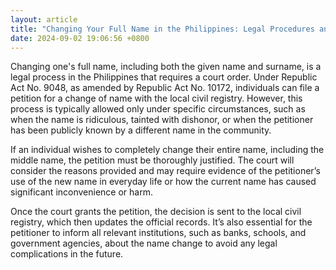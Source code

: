 ```yaml
---
layout: article
title: "Changing Your Full Name in the Philippines: Legal Procedures and Considerations"
date: 2024-09-02 19:06:56 +0800
---
```


<p>Changing one's full name, including both the given name and surname, is a legal process in the Philippines that requires a court order. Under Republic Act No. 9048, as amended by Republic Act No. 10172, individuals can file a petition for a change of name with the local civil registry. However, this process is typically allowed only under specific circumstances, such as when the name is ridiculous, tainted with dishonor, or when the petitioner has been publicly known by a different name in the community.</p><p>If an individual wishes to completely change their entire name, including the middle name, the petition must be thoroughly justified. The court will consider the reasons provided and may require evidence of the petitioner’s use of the new name in everyday life or how the current name has caused significant inconvenience or harm.</p><p>Once the court grants the petition, the decision is sent to the local civil registry, which then updates the official records. It’s also essential for the petitioner to inform all relevant institutions, such as banks, schools, and government agencies, about the name change to avoid any legal complications in the future.</p>